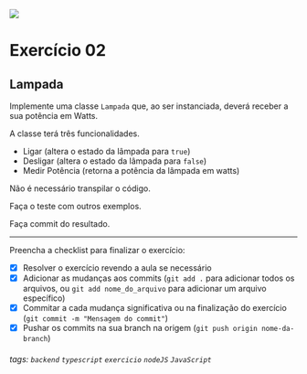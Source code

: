 ![](https://i.imgur.com/xG74tOh.png)

# Exercício 02

## Lampada

Implemente uma classe `Lampada` que, ao ser instanciada, deverá receber a sua potência em Watts.

A classe terá três funcionalidades.

-   Ligar (altera o estado da lâmpada para `true`)
-   Desligar (altera o estado da lâmpada para `false`)
-   Medir Potência (retorna a potência da lâmpada em watts)

Não é necessário transpilar o código.

Faça o teste com outros exemplos.

Faça commit do resultado.

---

Preencha a checklist para finalizar o exercício:

-   [x] Resolver o exercício revendo a aula se necessário
-   [x] Adicionar as mudanças aos commits (`git add .` para adicionar todos os arquivos, ou `git add nome_do_arquivo` para adicionar um arquivo específico)
-   [x] Commitar a cada mudança significativa ou na finalização do exercício (`git commit -m "Mensagem do commit"`)
-   [x] Pushar os commits na sua branch na origem (`git push origin nome-da-branch`)

###### tags: `backend` `typescript` `exercicio` `nodeJS` `JavaScript`
